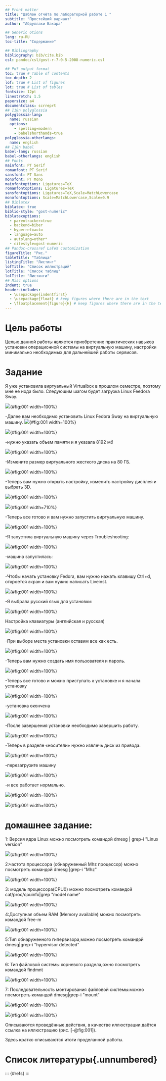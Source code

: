```yaml
---
## Front matter
title: "Шаблон отчёта по лабораторной работе 1 "
subtitle: "Простейший вариант"
author: "Абдуллахи Бахара"

## Generic otions
lang: ru-RU
toc-title: "Содержание"

## Bibliography
bibliography: bib/cite.bib
csl: pandoc/csl/gost-r-7-0-5-2008-numeric.csl

## Pdf output format
toc: true # Table of contents
toc-depth: 2
lof: true # List of figures
lot: true # List of tables
fontsize: 12pt
linestretch: 1.5
papersize: a4
documentclass: scrreprt
## I18n polyglossia
polyglossia-lang:
  name: russian
  options:
	- spelling=modern
	- babelshorthands=true
polyglossia-otherlangs:
  name: english
## I18n babel
babel-lang: russian
babel-otherlangs: english
## Fonts
mainfont: PT Serif
romanfont: PT Serif
sansfont: PT Sans
monofont: PT Mono
mainfontoptions: Ligatures=TeX
romanfontoptions: Ligatures=TeX
sansfontoptions: Ligatures=TeX,Scale=MatchLowercase
monofontoptions: Scale=MatchLowercase,Scale=0.9
## Biblatex
biblatex: true
biblio-style: "gost-numeric"
biblatexoptions:
  - parentracker=true
  - backend=biber
  - hyperref=auto
  - language=auto
  - autolang=other*
  - citestyle=gost-numeric
## Pandoc-crossref LaTeX customization
figureTitle: "Рис."
tableTitle: "Таблица"
listingTitle: "Листинг"
lofTitle: "Список иллюстраций"
lotTitle: "Список таблиц"
lolTitle: "Листинги"
## Misc options
indent: true
header-includes:
  - \usepackage{indentfirst}
  - \usepackage{float} # keep figures where there are in the text
  - \floatplacement{figure}{H} # keep figures where there are in the text
---
```


# Цель работы

Целью данной работы является приобретение практических навыков установки операционной системы на виртуальную машину, настройки минимально необходимых для дальнейшей работы сервисов.

# Задание
 Я уже установила виртуальный Virtualbox в прошлом семестре, поэтому мне не нода было.
Следующим шагом будет загрузка Linux Feedora Sway.
 
![](image/0.jpg){#fig:001 width=100%}

-Далее вам необходимо установить Linux Fedora Sway на виртуальную машину.
![](image/1.jpg){#fig:001 width=100%}

![](image/2.jpg){#fig:001 width=100%}

-нужно указать объем памяти и я указала 8192 мб

![](image/3.jpg){#fig:001 width=100%}

-Измените размер виртуального жесткого диска на 80 ГБ.

![](image/4.jpg){#fig:001 width=100%}

-Теперь вам нужно открыть настройку, изменить настройку дисплея и выбрать 3D.

![](image/5.jpg){#fig:001 width=100%}

![](image/6.jpg){#fig:001 width=710%}

-Теперь все готово и вам нужно запустить виртуальную машину.

![](image/7.jpg){#fig:001 width=100%}

-Я запустила виртуальную машину через Troubleshooting:

![](image/8.jpg){#fig:001 width=100%}

-машина запустилась:

![](image/29.jpg){#fig:001 width=100%}

-Чтобы начать установку Fedora, вам нужно нажать клавишу Ctrl+d, откроется экран и вам нужно написать Liveinst.

![](image/9.jpg){#fig:001 width=100%}

-Я выбрала русский язык для установки:

![](image/10.jpg){#fig:001 width=100%}

Настройка клавиатуры (английская и русская)

![](image/11.jpg){#fig:001 width=100%}

-При выборе места установки оставим все как есть.

![](image/13.jpg){#fig:001 width=100%}

-Теперь вам нужно создать имя пользователя и пароль.

![](image/14.jpg){#fig:001 width=100%}

-Теперь все готово и можно приступать к установке и я начала установку

![](image/18.jpg){#fig:001 width=100%}

-установка окончена

![](image/20.jpg){#fig:001 width=100%}

-После завершения установки необходимо завершить работу.

![](image/33.jpg){#fig:001 width=100%}

-Теперь в разделе «носители» нужно извлечь диск из привода.

![](image/21.jpg){#fig:001 width=100%}

-перезагрузите машину

![](image/31.jpg){#fig:001 width=100%}

-и все работает нормально.

![](image/32.jpg){#fig:001 width=100%}

![](image/30.jpg){#fig:001 width=100%}


# домашнее задание:

1: Версия ядра Linux
можно посмотреть командой dmesg | grep-i "Linux version"

![](image/22.jpg){#fig:001 width=100%}

2:частота процессора (обнаруженный Mhz процессор)
можно посмотреть командой dmesg |grep-i "Mhz"

![](image/23.jpg){#fig:001 width=100%}

3: модель процессора(CPU0)
можно посмотреть командой cat/proc/cpuinfo|grep "model name"

![](image/24.jpg){#fig:001 width=100%}

4:Доступная объем RAM (Memory available)
можно посмотреть командой free-m

![](image/25.jpg){#fig:001 width=100%}

5:Тип обнаруженного гипервизора,можно посмотреть командой dmesg|grep-i "hypervisor detected"

![](image/26.jpg){#fig:001 width=100%}

6: Тип файловой системы корневого раздела,ожно посмотреть командой findmnt

![](image/27.jpg){#fig:001 width=100%}


7: Последовательность монтирования файловой системы:можно посмотреть командой dmesg|grep-i "mount"

![](image/28.jpg){#fig:001 width=100%}


![](image/.jpg){#fig:001 width=100%}

Описываются проведённые действия, в качестве иллюстрации даётся ссылка на иллюстрацию (рис. [-@fig:001]).

Здесь кратко описываются итоги проделанной работы.

# Список литературы{.unnumbered}

::: {#refs}
:::
